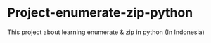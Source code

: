 # Project-enumerate-zip-python
This project about learning enumerate &amp; zip in python (In Indonesia)
